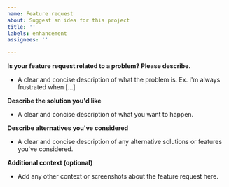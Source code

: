 ```yaml
---
name: Feature request
about: Suggest an idea for this project
title: ''
labels: enhancement
assignees: ''

---
```


**Is your feature request related to a problem? Please describe.**
- A clear and concise description of what the problem is. Ex. I'm always frustrated when [...]

**Describe the solution you'd like**
- A clear and concise description of what you want to happen.

**Describe alternatives you've considered**
- A clear and concise description of any alternative solutions or features you've considered.

**Additional context (optional)**
- Add any other context or screenshots about the feature request here.
